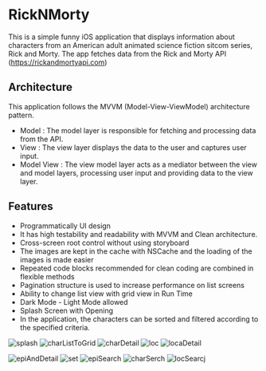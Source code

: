 # RickNMorty
This is a simple funny iOS application that displays information about characters from an American adult animated science fiction sitcom series, Rick and Morty. 
The app fetches data from the Rick and Morty API (https://rickandmortyapi.com)

## Architecture

This application follows the MVVM (Model-View-ViewModel) architecture pattern.
- Model      : The model layer is responsible for fetching and processing data from the API.
- View       : The view layer displays the data to the user and captures user input. 
- Model View : The view model layer acts as a mediator between the view and model layers, processing user input and providing data to the view layer.

## Features
- Programmatically UI design
- It has high testability and readability with MVVM and Clean architecture.
- Cross-screen root control without using storyboard
- The images are kept in the cache with NSCache and the loading of the images is made easier 
- Repeated code blocks recommended for clean coding are combined in flexible methods
- Pagination structure is used to increase performance on list screens
- Ability to change list view with grid view in Run Time
- Dark Mode - Light Mode allowed
- Splash Screen with Opening
- In the application, the characters can be sorted and filtered according to the specified criteria.

![splash](https://github.com/mesutgdk/RickNMorty/assets/112901255/7dad65b1-dfda-49c9-bd4b-11b6b4a950d0)
![charListToGrid](https://github.com/mesutgdk/RickNMorty/assets/112901255/bcdd629d-f59e-46e5-908e-da5fffe2f2aa)
![charDetail](https://github.com/mesutgdk/RickNMorty/assets/112901255/c4348f8d-0ae6-4aec-a60e-985ae76b593f)
![loc](https://github.com/mesutgdk/RickNMorty/assets/112901255/994e5edd-7e25-427e-aedd-88576ce9d385)
![locaDetail](https://github.com/mesutgdk/RickNMorty/assets/112901255/b43f5f19-7df1-4867-adcc-f25479b824c2)


![epiAndDetail](https://github.com/mesutgdk/RickNMorty/assets/112901255/f792d5d0-d60a-49bb-91e8-7ef908201083)
![set](https://github.com/mesutgdk/RickNMorty/assets/112901255/e9597bb9-5656-4add-85c8-ba8678a598f9)
![epiSearch](https://github.com/mesutgdk/RickNMorty/assets/112901255/688d6e8b-643c-42a2-b8c7-73fb1f767fcc)
![charSerch](https://github.com/mesutgdk/RickNMorty/assets/112901255/8d7c4b58-0f30-4b32-873b-8923375c4c29)
![locSearcj](https://github.com/mesutgdk/RickNMorty/assets/112901255/66cb2371-4222-4110-a3d0-2df8f63d6ea9)




